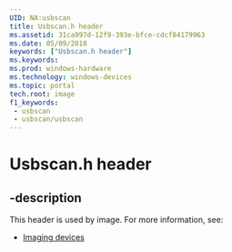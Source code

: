 ```yaml
---
UID: NA:usbscan
title: Usbscan.h header
ms.assetid: 31ca997d-12f9-393e-bfce-cdcf84179963
ms.date: 05/09/2018
keywords: ["Usbscan.h header"]
ms.keywords: 
ms.prod: windows-hardware
ms.technology: windows-devices
ms.topic: portal
tech.root: image
f1_keywords:
 - usbscan
 - usbscan/usbscan
---
```


# Usbscan.h header


## -description

This header is used by image. For more information, see:

- [Imaging devices](../_image/index.md)

